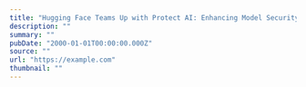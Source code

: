 ```yaml
---
title: "Hugging Face Teams Up with Protect AI: Enhancing Model Security for the Community"
description: ""
summary: ""
pubDate: "2000-01-01T00:00:00.000Z"
source: ""
url: "https://example.com"
thumbnail: ""
---
```


